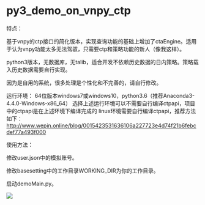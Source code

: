 # py3_demo_on_vnpy_ctp
特点：

基于vnpy的ctp接口的简化版本，实现查询功能的基础上增加了ctaEngine。适用于认为vnpy功能太多无法驾驭，只需要ctp和策略功能的新人（像我这样）。

python3版本，无数据库，无talib，适合开发不依赖历史数据的日内策略。策略载入历史数据需要自行实现。

因为是自用的系统，很多处理是个性化和不完善的，请自行修改。

运行环境：
64位版本windows7或windows10，python3.6（推荐Anaconda3-4.4.0-Windows-x86_64）
选择上述运行环境可以不需要自行编译ctpapi，项目中的ctpapi是在上述环境下编译完成的
linux环境需要自行编译ctpapi，推荐方法如下：
http://www.wepin.online/blog/0015423531636106a227723e4d74f21b6febcdef77a493f000

使用方法：

修改user.json中的模拟账号。

修改basesetting中的工作目录WORKING_DIR为你的工作目录。

启动demoMain.py。




![](https://github.com/vvipi/py3_demo_on_vnpy_ctp/raw/master/screenshots/screenshot20180308.PNG)

